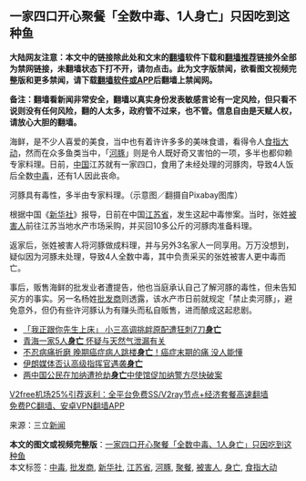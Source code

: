  <h2>一家四口开心聚餐「全数中毒、1人身亡」只因吃到这种鱼</h2> <p class="notice"><b>大陆网友注意：本文中的链接除此处和文末的<a href="https://github.com/bannedbook/fanqiang" >翻墙</a>软件下载和<a href="https://github.com/killgcd/justmysocks/blob/master/README.md">翻墙推荐</a>链接外全部为禁网链接，未翻墙状态下打不开，请勿点击。此为文字版禁闻，欲看图文视频完整版和更多禁闻，请下载<a href="https://github.com/bannedbook/fanqiang">翻墙软件或APP</a>后翻墙上禁闻网。</p><p>备注：翻墙看新闻非常安全，翻墙以真实身份发表敏感言论有一定风险，但只看不说则没有任何风险，翻的人太多，政府管不过来，也不管。信息自由是天赋人权，请放心大胆的翻墙。</b></p>  <div class="entry"> <p>海鲜，是不少人喜爱的美食，当中也有着许许多多的美味食谱，看得令人<a href="https://www.bannedbook.org/bnews/tag/%e9%a3%9f%e6%8c%87%e5%a4%a7%e5%8a%a8/" class="st_tag internal_tag" rel="tag" title="标签 食指大动 下的日志">食指大动</a>，然而在众多鱼类当中，「<a href="https://www.bannedbook.org/bnews/tag/%e6%b2%b3%e8%b1%9a/" class="st_tag internal_tag" rel="tag" title="标签 河豚 下的日志">河豚</a>」则是令人既好奇又害怕的一项，多半也都仰赖专家料理。日前，<span class='wp_keywordlink_affiliate'><a href="https://www.bannedbook.org/" title="中国" target="_blank">中国</a></span>江苏就有一家四口，食用了未经处理的河豚肉，导致4人饭后全数<a href="https://www.bannedbook.org/bnews/tag/%E4%B8%AD%E6%AF%92/" class="st_tag internal_tag" rel="tag" title="标签 中毒 下的日志">中毒</a>，还有1人因此丧命。</p> <p>河豚具有毒性，多半由专家料理。（示意图／翻摄自Pixabay图库）</p> <p>根据中国《<a href="https://www.bannedbook.org/bnews/tag/%e6%96%b0%e5%8d%8e%e7%a4%be/" class="st_tag internal_tag" rel="tag" title="标签 新华社 下的日志">新华社</a>》报导，日前在中国<a href="https://www.bannedbook.org/bnews/tag/%E6%B1%9F%E8%8B%8F%E7%9C%81/" class="st_tag internal_tag" rel="tag" title="标签 江苏省 下的日志">江苏省</a>，发生这起中毒惨案。当时，张姓<a href="https://www.bannedbook.org/bnews/tag/%E8%A2%AB%E5%AE%B3%E4%BA%BA/" class="st_tag internal_tag" rel="tag" title="标签 被害人 下的日志">被害人</a>前往江苏当地水产市场采购，并买回10多公斤的河豚肉准备料理。</p>  <p>返家后，张姓被害人将河豚做成料理，并与另外3名家人一同享用。万万没想到，疑似因为河豚未处理，导致4人全数中毒，其中负责采买的张姓被害人更中毒而亡。</p> <p>事后，贩售海鲜的批发业者遭提告，他也当庭承认自己了解河豚的毒性，但未告知买方的事实。另一名杨姓<a href="https://www.bannedbook.org/bnews/tag/%E6%89%B9%E5%8F%91%E5%95%86/" class="st_tag internal_tag" rel="tag" title="标签 批发商 下的日志">批发商</a>则透露，该水产市日前就规定「禁止卖河豚」，避免意外，但仍有些许河豚认为有赚头而私自贩售，进而酿成这起悲剧。</p> <ul class='op-related-articles' title='相关阅读'> <li><a href='https://www.bannedbook.org/bnews/baitai/20201206/1443186.html' target='_blank'>「我正跟你先生上床」 小三高调挑衅原配遭狂刺7刀<b>身亡</b></a></li> <li><a href='https://www.bannedbook.org/bnews/baitai/20201204/1442001.html' target='_blank'>青海一家5人<b>身亡</b> 怀疑与天然气泄漏有关</a></li> <li><a href='https://www.bannedbook.org/bnews/health/20201204/1441744.html' target='_blank'>不忍病痛折磨 晚期癌症病人跳楼<b>身亡</b>！癌症末期的痛 没人能懂</a></li> <li><a href='https://www.bannedbook.org/bnews/baitai/20201202/1440690.html' target='_blank'>伊朗媒体否认高级指挥官遇袭<b>身亡</b></a></li> <li><a href='https://www.bannedbook.org/bnews/baitai/20201201/1440305.html' target='_blank'>两中国公民在加纳遭抢劫<b>身亡</b>中使馆促加纳警方尽快破案</a></li> </ul> <p class="texttj"> <a href="https://github.com/bannedbook/fanqiang/wiki/V2ray%E6%9C%BA%E5%9C%BA" target="_blank">V2free机场25%引荐返利：全平台免费SS/V2ray节点+经济套餐高速翻墙</a><br/> <a href="https://github.com/bannedbook/fanqiang/wiki/%E7%A6%81%E9%97%BB%E7%BD%91%E5%AE%89%E5%8D%93%E7%BF%BB%E5%A2%99%E6%96%B0%E9%97%BBAPP" target="_blank">免费PC翻墙、安卓VPN翻墙APP</a></p><p> 来源：三立<span class='wp_keywordlink_affiliate'><a href="https://www.bannedbook.org/" title="新闻">新闻</a></span> </p> <a name='sharetosocial'></a>       <div><b>本文的图文或视频完整版</b>：<a href='https://www.bannedbook.org/bnews/cbnews/20201207/1443251.html'>一家四口开心聚餐「全数中毒、1人身亡」只因吃到这种鱼</a></div>  </div><!--END ENTRY--> <div class="postfooter"> <div>本文标签：<a href="https://www.bannedbook.org/bnews/tag/%E4%B8%AD%E6%AF%92/" rel="tag">中毒</a>, <a href="https://www.bannedbook.org/bnews/tag/%E6%89%B9%E5%8F%91%E5%95%86/" rel="tag">批发商</a>, <a href="https://www.bannedbook.org/bnews/tag/%e6%96%b0%e5%8d%8e%e7%a4%be/" rel="tag">新华社</a>, <a href="https://www.bannedbook.org/bnews/tag/%E6%B1%9F%E8%8B%8F%E7%9C%81/" rel="tag">江苏省</a>, <a href="https://www.bannedbook.org/bnews/tag/%e6%b2%b3%e8%b1%9a/" rel="tag">河豚</a>, <a href="https://www.bannedbook.org/bnews/tag/%E8%81%9A%E9%A4%90/" rel="tag">聚餐</a>, <a href="https://www.bannedbook.org/bnews/tag/%E8%A2%AB%E5%AE%B3%E4%BA%BA/" rel="tag">被害人</a>, <a href="https://www.bannedbook.org/bnews/tag/%E8%BA%AB%E4%BA%A1/" rel="tag">身亡</a>, <a href="https://www.bannedbook.org/bnews/tag/%e9%a3%9f%e6%8c%87%e5%a4%a7%e5%8a%a8/" rel="tag">食指大动</a></div>  </div><!--END POSTFOOTER--> 